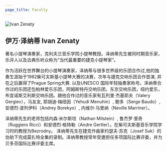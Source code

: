 ```yaml
---
page_title: Faculty
---
```


![Ivan Zenaty](/img/ivan-zenaty.jpg)

## 伊万·泽纳蒂 Ivan Zenaty

著名小提琴演奏家，克利夫兰音乐学院小提琴教授。泽纳蒂先生被同时期音乐家，乐评人以及古典乐听众称为“当代最重要的捷克小提琴家”。

作为活跃在世界舞台的小提琴演奏家，泽纳蒂与很多世界级的乐团合作过,他的独奏生涯始于1982柴可夫斯基小提琴大赛的决赛，次年与捷克交响乐团合作首演, 并在之后赢得了Prague Spring大赛. 以及UNESCO 国际年轻独奏家称号。泽纳蒂合作过的乐团还包柏林爱乐乐团，阿姆斯特丹交响乐团，东京交响乐团，纽约爱乐，布宜诺斯艾利斯交响乐团。跟他合作过的音乐家有瓦列里·杰基耶夫（Valery Gergiev），马友友, 耶胡迪·梅纽因（Yehudi Menuhin）, 鲍多（Serge Baudo）, 安德烈·波列伊科（Andrey Borekyo）, 内维尔·马里纳（Neville Marriner）。

泽纳蒂先生的老师包括内森·米尔斯坦（Nathan Milstein）, 鲁杰罗·里奇（Ruggiero Ricci）和安德烈·格特勒（Andre Gertler）。在柴可夫斯基音乐学院学习时的教授为Bezrodny。 泽纳蒂先生在捷克作曲家约瑟夫·苏克（Josef Suk）的协助下完成莫扎特全集的录制。泽纳蒂教授常年受邀担任多项国际比赛评委，并为贝多芬国际比赛评委主席。
